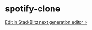 # spotify-clone

[Edit in StackBlitz next generation editor ⚡️](https://stackblitz.com/~/github.com/raj60221023/spotify-clone)